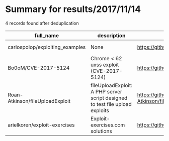 
# Summary for results/2017/11/14
    
4 records found after deduplication

| full_name | description | html_url | matched_list | matched_count | pushed_at | size | stargazers_count | language | forks_count | vul_ids |
|---------------------------------|------------------------------------------------------------------------------|----------------------------------------------------|----------------------|-----------------|---------------------------|--------|--------------------|------------|---------------|-------------------|
| carlospolop/exploiting_examples | None | https://github.com/carlospolop/exploiting_examples | ['exploit'] | 1 | 2017-11-14 08:41:06+00:00 | 7417 | 0 | C | 2 | [] |
| Bo0oM/CVE-2017-5124 | Chrome < 62 uxss exploit (CVE-2017-5124) | https://github.com/Bo0oM/CVE-2017-5124 | ['cve-2', 'exploit'] | 2 | 2017-11-14 10:26:28+00:00 | 3 | 160 | PHP | 36 | ['CVE-2017-5124'] |
| Roan-Atkinson/fileUploadExploit | fileUploadExploit: A PHP server script designed to test file upload exploits | https://github.com/Roan-Atkinson/fileUploadExploit | ['exploit'] | 1 | 2017-11-14 01:35:10+00:00 | 66 | 0 | PHP | 2 | [] |
| arielkoren/exploit-exercises | Exploit-exercises.com solutions | https://github.com/arielkoren/exploit-exercises | ['exploit'] | 1 | 2017-11-14 20:18:29+00:00 | 3 | 0 | Python | 1 | [] |

